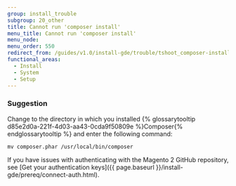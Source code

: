 ```yaml
---
group: install_trouble
subgroup: 20_other
title: Cannot run 'composer install'
menu_title: Cannot run 'composer install'
menu_node:
menu_order: 550
redirect_from: /guides/v1.0/install-gde/trouble/tshoot_composer-install.html
functional_areas:
  - Install
  - System
  - Setup
---
```


### Suggestion

Change to the directory in which you installed {% glossarytooltip d85e2d0a-221f-4d03-aa43-0cda9f50809e %}Composer{% endglossarytooltip %} and enter the following command:

`mv composer.phar /usr/local/bin/composer`

If you have issues with authenticating with the Magento 2 GitHub repository, see [Get your authentication keys]({{ page.baseurl }}/install-gde/prereq/connect-auth.html).

